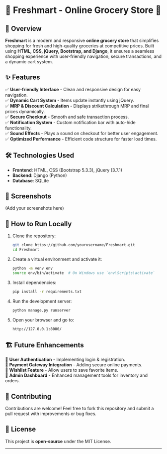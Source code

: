 # 🌿 Freshmart - Online Grocery Store 🛒

## 🚀 Overview

**Freshmart** is a modern and responsive **online grocery store** that simplifies shopping for fresh and high-quality groceries at competitive prices. Built using **HTML, CSS, jQuery, Bootstrap, and Django**, it ensures a seamless shopping experience with user-friendly navigation, secure transactions, and a dynamic cart system.

## ✨ Features

✅ **User-friendly Interface** - Clean and responsive design for easy navigation.  
✅ **Dynamic Cart System** - Items update instantly using jQuery.  
✅ **MRP & Discount Calculation** - Displays strikethrough MRP and final prices dynamically.  
✅ **Secure Checkout** - Smooth and safe transaction process.  
✅ **Notification System** - Custom notification bar with auto-hide functionality.  
✅ **Sound Effects** - Plays a sound on checkout for better user engagement.  
✅ **Optimized Performance** - Efficient code structure for faster load times.  

## 🛠️ Technologies Used

- **Frontend**: HTML, CSS (Bootstrap 5.3.3), jQuery (3.7.1)
- **Backend**: Django (Python)
- **Database**: SQLite

## 📸 Screenshots

(Add your screenshots here)

## 🎯 How to Run Locally

1. Clone the repository:
   ```bash
   git clone https://github.com/yourusername/Freshmart.git
   cd Freshmart
2. Create a virtual environment and activate it:
   ```bash
   python -m venv env
   source env/bin/activate  # On Windows use `env\Scripts\activate`
3. Install dependencies:
   ```bash
   pip install -r requirements.txt
4. Run the development server:
   ```bash
   python manage.py runserver
6. Open your browser and go to:
   ```bash
   http://127.0.0.1:8000/

## 🏗️ Future Enhancements

🔹 **User Authentication** - Implementing login & registration.  
🔹 **Payment Gateway Integration** - Adding secure online payments.  
🔹 **Wishlist Feature** - Allow users to save favorite items.  
🔹 **Admin Dashboard** - Enhanced management tools for inventory and orders.  

## 🤝 Contributing

Contributions are welcome! Feel free to fork this repository and submit a pull request with improvements or bug fixes.

## 📜 License

This project is **open-source** under the MIT License.

---
